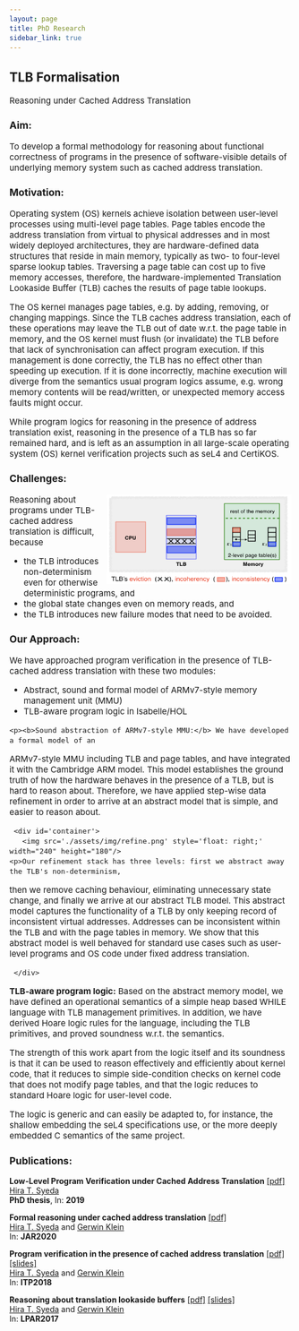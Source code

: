 ```yaml
---
layout: page
title: PhD Research
sidebar_link: true
---
```


<div style= "font-size:15px;">
<h2>TLB Formalisation</h2>
 <p>Reasoning under Cached Address Translation</p>

<h3>Aim:</h3>

 <p>To develop a formal methodology for reasoning about functional correctness of programs
   in the presence of software-visible details of underlying memory system such as
   cached address translation.</p>

<h3>Motivation:</h3>
   <p>Operating system (OS) kernels achieve isolation between user-level processes using multi-level
   page tables. Page tables encode the address translation from virtual to physical addresses
   and in most widely deployed architectures, they are hardware-defined data structures that
   reside in main memory, typically as two- to four-level sparse lookup tables. Traversing a
   page table can cost up to five memory accesses, therefore, the hardware-implemented Translation
   Lookaside Buffer (TLB) caches the results of page table lookups.</p>


   <p>The OS kernel manages page tables, e.g. by adding, removing, or changing mappings.
   Since the TLB caches address translation, each of these operations may leave the TLB
   out of date w.r.t. the page table in memory, and the OS kernel must flush (or invalidate)
   the TLB before that lack of synchronisation can affect program execution. If this management
   is done correctly, the TLB has no effect other than speeding up execution. If it is done
   incorrectly, machine execution will diverge from the semantics usual program logics
   assume, e.g. wrong memory contents will be read/written, or unexpected memory
   access faults might occur.</p>

   <p>While program logics for reasoning in the presence of address translation exist,
   reasoning in the presence of a TLB has so far remained hard, and is left as an
   assumption in all large-scale operating system (OS) kernel verification projects
   such as seL4 and CertiKOS.</p>


 <h3>Challenges:</h3>
   <div id='container'>
 <img src='./assets/img/tlb.png' style='float: right;' width="330" height="160"/>
   <p>Reasoning about programs under TLB-cached address translation is difficult, because
   <ul>
     <li>the TLB introduces non-determinism even for otherwise deterministic programs, and</li>
     <li>the global state changes even on memory reads, and</li>
     <li>the TLB introduces new failure modes that need to be avoided.</li>
   </ul></p>
   </div>


   <h3>Our Approach:</h3>
   <p>We have approached program verification in the presence
     of TLB-cached address translation with these two modules:
   <ul>
     <li>Abstract, sound and formal model of ARMv7-style memory management unit (MMU)</li>
     <li>TLB-aware program logic in Isabelle/HOL</li>
   </ul></p>

    <p><b>Sound abstraction of ARMv7-style MMU:</b> We have developed a formal model of an
   ARMv7-style MMU including TLB and page tables, and have integrated it with the
   Cambridge ARM model. This model establishes the ground truth of how the hardware
   behaves in the presence of a TLB, but is hard to reason about. Therefore, we have
   applied step-wise data refinement in order to arrive at an abstract model
   that is simple, and easier to reason about.</p>


     <div id='container'>
       <img src='./assets/img/refine.png' style='float: right;' width="240" height="180"/>
    <p>Our refinement stack has three levels: first we abstract away the TLB's non-determinism,
   then we remove caching behaviour, eliminating unnecessary state change, and finally we
   arrive at our abstract TLB model. This abstract model captures the functionality of a
   TLB by only keeping record of inconsistent virtual addresses. Addresses can be
   inconsistent within the TLB and with the page tables in memory. We show that
   this abstract model is well behaved for standard use cases such as user-level
      programs and OS code under fixed address translation.</p>

     </div>



 <p><b>TLB-aware program logic:</b> Based on the abstract memory model, we have defined an
   operational semantics of a simple heap based WHILE language with TLB management
   primitives. In addition, we have derived Hoare logic rules for the language,
   including the TLB primitives, and proved soundness w.r.t. the semantics.</p>

 <p>The strength of this work apart from the logic itself and its soundness is that
   it can be used to reason effectively and efficiently about kernel code, that it
   reduces to simple side-condition checks on kernel code that does not modify
   page tables, and that the logic reduces to standard Hoare logic for user-level code.</p>
 <p>The logic is generic and can easily be adapted to, for instance, the shallow
   embedding the seL4 specifications use, or the more deeply embedded C
   semantics of the same project.</p>

<h3>Publications:</h3>

   <p style="font-size:14px;">
   <b>Low-Level Program Verification under Cached Address Translation</b> <a href="../assets/img/phdthesis.pdf" target="_blank">[pdf]</a><br>
    <a href=" https://scholar.google.com.au/citations?user=4PWt3HEAAAAJ&hl=en" target="_blank">Hira T. Syeda</a><br>
   <b>PhD thesis</b>, In: <b>2019</b></p>


<p style="font-size:14px;">
   <b>Formal reasoning under cached address translation</b> <a href="https://rdcu.be/b5Yv0" target="_blank">[pdf]</a><br>
    <a href=" https://scholar.google.com.au/citations?user=4PWt3HEAAAAJ&hl=en" target="_blank">Hira T. Syeda</a> and
     <a href="https://scholar.google.com/citations?user=XV9ZVncAAAAJ&hl=en" target="_blank">Gerwin Klein</a><br>
   In: <b>JAR2020</b></p>


   <p style="font-size:14px;">
   <b>Program verification in the presence of cached address translation</b> <a href="../assets/img/itp18.pdf" target="_blank">[pdf]</a> <a href="../assets/img/itp18_slides.pdf" target="_blank">[slides]</a><br>
   <a href=" https://scholar.google.com.au/citations?user=4PWt3HEAAAAJ&hl=en" target="_blank">Hira T. Syeda</a> and
     <a href="https://scholar.google.com/citations?user=XV9ZVncAAAAJ&hl=en" target="_blank">Gerwin Klein</a><br>
   In: <b>ITP2018</b></p>

  <p style="font-size:14px;">
   <b>Reasoning about translation lookaside buffers</b> <a href="../assets/img/lpar17.pdf" target="_blank">[pdf]</a> <a href="../assets/img/lpar17_slides.pdf" target="_blank">[slides]</a><br>
   <a href=" https://scholar.google.com.au/citations?user=4PWt3HEAAAAJ&hl=en" target="_blank">Hira T. Syeda</a> and
     <a href="https://scholar.google.com/citations?user=XV9ZVncAAAAJ&hl=en" target="_blank">Gerwin Klein</a><br>
   In: <b>LPAR2017</b></p>

</div>
